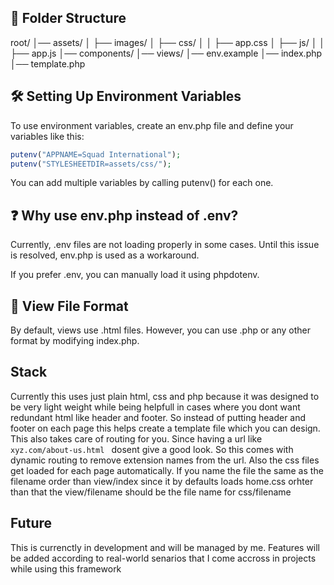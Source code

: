 ## 📂 Folder Structure

root/
│── assets/
│   ├── images/
│   ├── css/
│   │   ├── app.css
│   ├── js/
│   │   ├── app.js
│── components/
│── views/
│── env.example
│── index.php
│── template.php

## 🛠 Setting Up Environment Variables

To use environment variables, create an env.php file and define your variables like this:

```php
putenv("APPNAME=Squad International");
putenv("STYLESHEETDIR=assets/css/");
```

You can add multiple variables by calling putenv() for each one.

## ❓ Why use env.php instead of .env?

Currently, .env files are not loading properly in some cases. Until this issue is resolved, env.php is used as a workaround.

If you prefer .env, you can manually load it using phpdotenv.

## 📌 View File Format

By default, views use .html files.
However, you can use .php or any other format by modifying index.php.

## Stack

Currently this uses just plain html, css and php because it was designed to be very light weight while being helpfull in cases where you dont want redundant html like header and footer. So instead of putting header and footer on each page this helps create a template file which you can design. This also takes care of routing for you. Since having a url like ``` xyz.com/about-us.html  ``` dosent give a good look. So this comes with dynamic routing to remove extension names from the url. Also the css files get loaded for each page automatically. If you name the file the same as the filename order than view/index since it by defaults loads home.css orhter than that the view/filename should be the file name for css/filename

## Future

This is currenctly in development and will be managed by me. Features will be added according to real-world senarios that I come accross in projects while using this framework